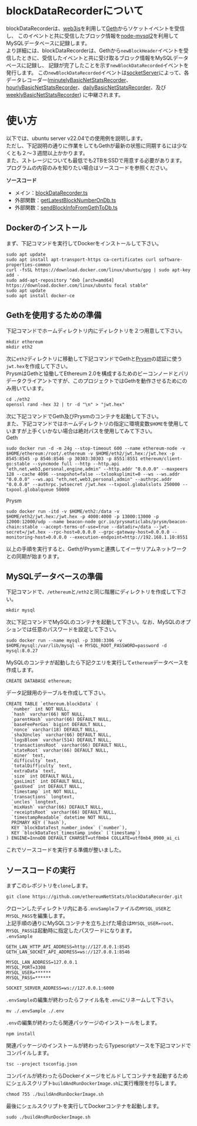 # blockDataRecorderについて  
blockDataRecorderは、[web3js](https://github.com/web3/web3.js)を利用して[Geth](https://github.com/ethereum/go-ethereum)からソケットイベントを受信し、
このイベントと共に受信したブロック情報を[node-mysql2](https://github.com/sidorares/node-mysql2)を利用してMySQLデータベースに記録します。  
より詳細には、blockDataRecorderは、Gethから`newBlockHeader`イベントを受信したときに、受信したイベントと共に受け取るブロック情報をMySQLデータベースに記録し、
記録が完了したことを示す`newBlockDataRecorded`イベントを発行します。
この`newBlockDataRecorded`イベントは[socketServer](https://github.com/ethereumNetStats/socketServer)によって、各データレコーダー([minutelyBasicNetStatsRecorder](https://github.com/ethereumNetStats/minutelyBasicNetStatsRecorder)、[hourlyBasicNetStatsRecorder](https://github.com/ethereumNetStats/hourlyBasicNetStatsRecorder)、[dailyBasicNetStatsRecorder](https://github.com/ethereumNetStats/dailyBasicNetStatsRecorder)、及び[weeklyBasicNetStatsRecorder](https://github.com/ethereumNetStats/weeklyBasicNetStatsRecorder))
に中継されます。  

# 使い方
以下では、ubuntu server v22.04での使用例を説明します。  
ただし、下記説明の通りに作業をしてもGethが最新の状態に同期するには少なくとも２〜３週間以上かかります。  
また、ストレージについても最低でも2TBをSSDで用意する必要があります。  
プログラムの内容のみを知りたい場合はソースコードを参照ください。  

**ソースコード**
- メイン：[blockDataRecorder.ts](https://github.com/ethereumNetStats/blockDataRecorder/blob/main/blockDataRecorder.ts)
- 外部関数：[getLatestBlockNumberOnDb.ts](https://github.com/ethereumNetStats/blockDataRecorder/blob/main/externalFunctions/getLatestBlockNumberOnDb.ts)
- 外部関数：[sendBlockInfoFromGethToDb.ts](https://github.com/ethereumNetStats/blockDataRecorder/blob/main/externalFunctions/sendBlockInfoFromGethToDb.ts)

## Dockerのインストール
まず、下記コマンドを実行してDockerをインストールして下さい。  
```shell
sudo apt update
sudo apt install apt-transport-https ca-certificates curl software-properties-common
curl -fsSL https://download.docker.com/linux/ubuntu/gpg | sudo apt-key add -
sudo add-apt-repository "deb [arch=amd64] https://download.docker.com/linux/ubuntu focal stable"
sudo apt update
sudo apt install docker-ce
```

## Gethを使用するための準備
下記コマンドでホームディレクトリ内にディレクトリを２つ用意して下さい。
```shell
mkdir ethereum
mkdir eth2
```
次に`eth2`ディレクトリに移動して下記コマンドでGethと[Prysm](https://github.com/prysmaticlabs/prysm)の認証に使う`jwt.hex`を作成して下さい。  
PrysmはGethと協働してEthereum 2.0を構成するためのビーコンノードとバリデータクライアントですが、このプロジェクトではGethを動作させるためにのみ用いています。
```shell
cd ./eth2
openssl rand -hex 32 | tr -d "\n" > "jwt.hex"
```
次に下記コマンドでGeth及びPrysmのコンテナを起動して下さい。  
また、下記コマンドではホームディレクトリの指定に環境変数`$HOME`を使用していますが上手くいかない場合は絶対パスを使用してみて下さい。  
Geth  
```shell
sudo docker run -d -m 24g --stop-timeout 600 --name ethereum-node -v $HOME/ethereum:/root/.ethereum -v $HOME/eth2/jwt.hex:/jwt.hex -p 8545:8545 -p 8546:8546 -p 30303:30303 -p 8551:8551 ethereum/client-go:stable --syncmode full --http --http.api "eth,net,web3,personal,engine,admin" --http.addr "0.0.0.0" --maxpeers 128 --cache 4096 --snapshot=false --txlookuplimit=0 --ws --ws.addr "0.0.0.0" --ws.api "eth,net,web3,personal,admin" --authrpc.addr "0.0.0.0" --authrpc.jwtsecret /jwt.hex --txpool.globalslots 250000 --txpool.globalqueue 50000
```
Prysm  
```shell
sudo docker run -itd -v $HOME/eth2:/data -v $HOME/eth2/jwt.hex:/jwt.hex -p 4000:4000 -p 13000:13000 -p 12000:12000/udp --name beacon-node gcr.io/prysmaticlabs/prysm/beacon-chain:stable --accept-terms-of-use=true --datadir=/data --jwt-secret=/jwt.hex --rpc-host=0.0.0.0 --grpc-gateway-host=0.0.0.0 --monitoring-host=0.0.0.0 --execution-endpoint=http://192.168.1.10:8551
```
以上の手順を実行すると、GethがPrysmと連携してイーサリアムネットワークとの同期が始まります。

## MySQLデータベースの準備
下記コマンドで、`/ethereum`と`/eth2`と同じ階層にディレクトリを作成して下さい。  
```shell
mkdir mysql
```
次に下記コマンドでMySQLのコンテナを起動して下さい。なお、MySQLのオプションでは任意のパスワードを設定して下さい。  
```shell
sudo docker run --name mysql -p 3308:3306 -v $HOME/mysql:/var/lib/mysql -e MYSQL_ROOT_PASSWORD=password -d mysql:8.0.27
```
MySQLのコンテナが起動したら下記クエリを実行して`ethereum`データベースを作成します。
```mysql
CREATE DATABASE ethereum;
```
データ記録用のテーブルを作成して下さい。
```mysql
CREATE TABLE `ethereum.blockData` (
  `number` int NOT NULL,
  `hash` varchar(66) NOT NULL,
  `parentHash` varchar(66) DEFAULT NULL,
  `baseFeePerGas` bigint DEFAULT NULL,
  `nonce` varchar(18) DEFAULT NULL,
  `sha3Uncles` varchar(66) DEFAULT NULL,
  `logsBloom` varchar(514) DEFAULT NULL,
  `transactionsRoot` varchar(66) DEFAULT NULL,
  `stateRoot` varchar(66) DEFAULT NULL,
  `miner` text,
  `difficulty` text,
  `totalDifficulty` text,
  `extraData` text,
  `size` int DEFAULT NULL,
  `gasLimit` int DEFAULT NULL,
  `gasUsed` int DEFAULT NULL,
  `timestamp` int NOT NULL,
  `transactions` longtext,
  `uncles` longtext,
  `mixHash` varchar(66) DEFAULT NULL,
  `receiptsRoot` varchar(66) DEFAULT NULL,
  `timestampReadable` datetime NOT NULL,
  PRIMARY KEY (`hash`),
  KEY `blockDataTest_number_index` (`number`),
  KEY `blockDataTest_timestamp_index` (`timestamp`)
) ENGINE=InnoDB DEFAULT CHARSET=utf8mb4 COLLATE=utf8mb4_0900_ai_ci
```
これでソースコードを実行する準備が整いました。  

## ソースコードの実行
まずこのレポジトリを`clone`します。  
```shell
git clone https://github.com/ethereumNetStats/blockDataRecorder.git
```
クローンしたディレクトリ内にある`.envSample`ファイルの`MYSQL_USER`と`MYSQL_PASS`を編集します。  
上記手順の通りにMySQLコンテナを立ち上げた場合は`MYSQL_USER=root`、`MYSQL_PASS`は起動時に指定したパスワードになります。  
`.envSample`
```
GETH_LAN_HTTP_API_ADDRESS=http://127.0.0.1:8545
GETH_LAN_SOCKET_API_ADDRESS=ws://127.0.0.1:8546

MYSQL_LAN_ADDRESS=127.0.0.1
MYSQL_PORT=3308
MYSQL_USER=******
MYSQL_PASS=******

SOCKET_SERVER_ADDRESS=ws://127.0.0.1:6000
```
`.envSample`の編集が終わったらファイル名を`.env`にリネームして下さい。  
```shell
mv ./.envSample ./.env 
```
`.env`の編集が終わったら関連パッケージのインストールをします。
```shell
npm install
```
関連パッケージのインストールが終わったらTypescriptソースを下記コマンドでコンパイルします。
```shell
tsc --project tsconfig.json
```
コンパイルが終わったらDockerイメージをビルドしてコンテナを起動するためにシェルスクリプト`buildAndRunDockerImage.sh`に実行権限を付与します。
```shell
chmod 755 ./buildAndRunDockerImage.sh
```
最後にシェルスクリプトを実行してDockerコンテナを起動します。
```shell
sudo ./buildAndRunDockerImage.sh
```
